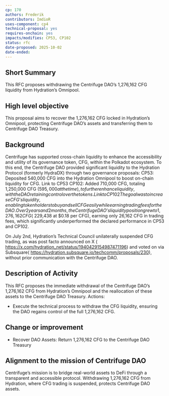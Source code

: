 ```yaml
---
cp: 170
authors: Frederik
contributors: ImdioR
uses-component: cp4
technical-proposal: yes
requires-onchain: yes
impacts/modifies: CP53, CP102
status: rfc
date-proposed: 2025-10-02
date-ended: 
---
```



## Short Summary 
This RFC proposes withdrawing the Centrifuge DAO’s 1,276,162 CFG liquidity from Hydration’s Omnipool.

## High level objective 
This proposal aims to recover the 1,276,162 CFG locked in Hydration’s Omnipool, protecting Centrifuge DAO’s assets and transferring them to Centrifuge DAO Treasury.

## Background 
Centrifuge has supported cross-chain liquidity to enhance the accessibility and utility of its governance token, CFG, within the Polkadot ecosystem. To this end, the Centrifuge DAO provided significant liquidity to the Hydration Protocol (formerly HydraDX) through two governance proposals:
CP53: Deposited 540,000 CFG into the Hydration Omnipool to boost on-chain liquidity for CFG. Link to CP53
CP102: Added 710,000 CFG, totaling 1,250,000 CFG ($595,000 at the time), to further enhance liquidity, with the DAO retaining control over the tokens. Link to CP102
The goal was to increase CFG’s liquidity, enabling token holders to buy and sell CFG easily while earning trading fees for the DAO. Over 2 years and 2 months, the Centrifuge DAO’s liquidity position grew to 1,276,162 CFG (~$229,438 at $0.18 per CFG), earning only 26,162 CFG in trading fees, which significantly underperformed the declared performance in CP53 and CP102.

On July 2nd, Hydration’s Technical Council unilaterally suspended CFG trading, as was post facto announced on X ( https://x.com/hydration_net/status/1940429154987471196) and voted on via Subsquare( https://hydration.subsquare.io/techcomm/proposals/230), without prior communication with the Centrifuge DAO. 

## Description of Activity 

This RFC proposes the immediate withdrawal of the Centrifuge DAO’s 1,276,162 CFG from Hydration’s Omnipool and the reallocation of these assets to the Centrifuge DAO Treasury. 
Actions:
 - Execute the technical process to withdraw the CFG liquidity, ensuring the DAO regains control of the full 1,276,162 CFG.


## Change or improvement 
- Recover DAO Assets: Return 1,276,162 CFG to the Centrifuge DAO Treasury


## Alignment to the mission of Centrifuge DAO 
Centrifuge’s mission is to bridge real-world assets to DeFi through a transparent and accessible protocol. Withdrawing 1,276,162 CFG from Hydration, where CFG trading is suspended, protects Centrifuge DAO assets.
